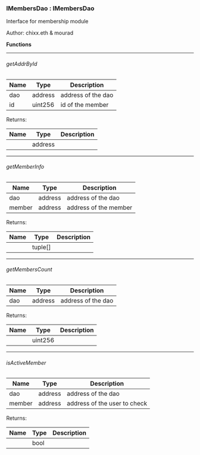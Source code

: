 <div id="ethdoc-viewer">

### IMembersDao <span class="small">: IMembersDao</span>

Interface for membership module

Author: chixx.eth & mourad

  

**Functions**

-----

###### getAddrById

| Name | Type    | Description        |
| ---- | ------- | ------------------ |
| dao  | address | address of the dao |
| id   | uint256 | id of the member   |

Returns:

| Name | Type    | Description |
| ---- | ------- | ----------- |
|      | address |             |

-----

###### getMemberInfo

| Name   | Type    | Description           |
| ------ | ------- | --------------------- |
| dao    | address | address of the dao    |
| member | address | address of the member |

Returns:

| Name | Type      | Description |
| ---- | --------- | ----------- |
|      | tuple\[\] |             |

-----

###### getMembersCount

| Name | Type    | Description        |
| ---- | ------- | ------------------ |
| dao  | address | address of the dao |

Returns:

| Name | Type    | Description |
| ---- | ------- | ----------- |
|      | uint256 |             |

-----

###### isActiveMember

| Name   | Type    | Description                  |
| ------ | ------- | ---------------------------- |
| dao    | address | address of the dao           |
| member | address | address of the user to check |

Returns:

| Name | Type | Description |
| ---- | ---- | ----------- |
|      | bool |             |

</div>
